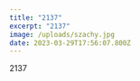 ```yaml
---
title: "2137"
excerpt: "2137"
image: /uploads/szachy.jpg
date: 2023-03-29T17:56:07.800Z
---
```

2﻿137